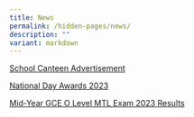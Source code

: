 ```yaml
---
title: News
permalink: /hidden-pages/news/
description: ""
variant: markdown
---
```

[School Canteen Advertisement](/news/permalink/canteen/)

[National Day Awards 2023](/news/permalink/nd-awards-2023/)

[Mid-Year GCE O Level MTL Exam 2023 Results](/news/permalink/mtl-exam-results)